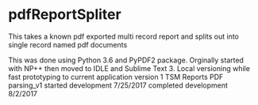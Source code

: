 # pdfReportSpliter
This takes a known pdf exported multi record report and splits out into single record named pdf documents

This was done using Python 3.6 and PyPDF2 package.
Orginally started with NP++ then moved to IDLE and Sublime Text 3.
Local versioning while fast prototyping to current application version 1
  TSM Reports PDF parsing_v1
  started development 7/25/2017
  completed development 8/2/2017
